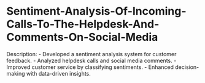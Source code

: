 # Sentiment-Analysis-Of-Incoming-Calls-To-The-Helpdesk-And-Comments-On-Social-Media
Description: - Developed a sentiment analysis system for customer feedback. - Analyzed helpdesk calls and social media comments. - Improved customer service by classifying sentiments. - Enhanced decision-making with data-driven insights.
